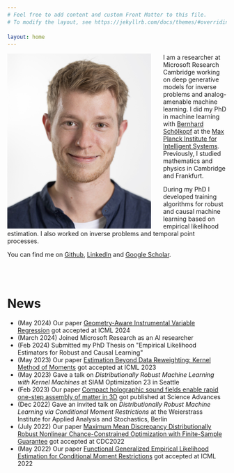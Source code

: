 ```yaml
---
# Feel free to add content and custom Front Matter to this file.
# To modify the layout, see https://jekyllrb.com/docs/themes/#overriding-theme-defaults

layout: home
---
```




<img src="assets/image_website.jpg" width="330" style="float: left; margin-right: 2em;">

I am a researcher at Microsoft Research Cambridge working on deep generative models for inverse problems and analog-amenable machine learning. I did my PhD in machine learning with [Bernhard Schölkopf](https://scholar.google.com/citations?user=DZ-fHPgAAAAJ) at the [Max Planck Institute for Intelligent Systems](https://ei.is.mpg.de/person/hkremer). Previously, I studied mathematics and physics in Cambridge and Frankfurt.

During my PhD I developed training algorithms for robust and causal machine learning based on empirical likelihood estimation. I also worked on inverse problems and temporal point processes.

<!-- Check out my [Publications page](/research/) for details.  -->

You can find me on [Github](https://github.com/HeinerKremer), [LinkedIn](https://www.linkedin.com/in/heiner-kremer-6b9904165/) and [Google Scholar](https://scholar.google.com/citations?user=I_9TrpgAAAAJ&hl=en).

<br/><br/>

# News
* (May 2024) Our paper [Geometry-Aware Instrumental Variable Regression](https://arxiv.org/abs/2405.11633v1) got accepted at ICML 2024
* (March 2024) Joined Microsoft Research as an AI researcher
* (Feb 2024) Submitted my PhD Thesis on "Empirical Likelihood Estimators for Robust and Causal Learning"
* (May 2023) Our paper [Estimation Beyond Data Reweighting: Kernel Method of Moments](https://arxiv.org/abs/2305.10898) got accepted at ICML 2023
* (May 2023) Gave a talk on *Distributionally Robust Machine Learning with Kernel Machines* at SIAM Optimization 23 in Seattle
* (Feb 2023) Our paper [Compact holographic sound fields enable rapid one-step assembly of matter in 3D](https://www.science.org/doi/abs/10.1126/sciadv.adf6182) got published at Science Advances
* (Dec 2022) Gave an invited talk on *Distributionally Robust Machine Learning via Conditional Moment Restrictions* at the Weierstrass Institute for Applied Analysis and Stochastics, Berlin
* (July 2022) Our paper [Maximum Mean Discrepancy Distributionally Robust Nonlinear Chance-Constrained Optimization with Finite-Sample Guarantee](https://arxiv.org/abs/2204.11564) got accepted at CDC2022
* (May 2022) Our paper [Functional Generalized Empirical Likelihood Estimation for Conditional Moment Restrictions](https://arxiv.org/abs/2207.04771) got accepted at ICML 2022
